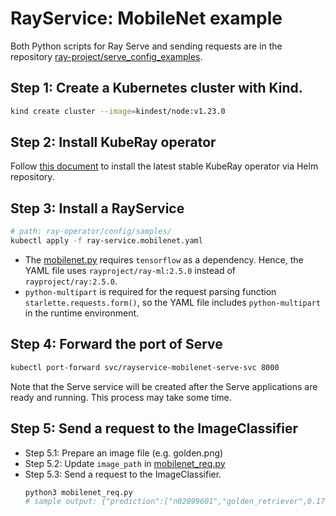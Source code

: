 # RayService: MobileNet example

Both Python scripts for Ray Serve and sending requests are in the repository [ray-project/serve_config_examples](https://github.com/ray-project/serve_config_examples).

## Step 1: Create a Kubernetes cluster with Kind.

```sh
kind create cluster --image=kindest/node:v1.23.0
```

## Step 2: Install KubeRay operator

Follow [this document](../../helm-chart/kuberay-operator/README.md) to install the latest stable KubeRay operator via Helm repository.

## Step 3: Install a RayService

```sh
# path: ray-operator/config/samples/
kubectl apply -f ray-service.mobilenet.yaml
```

* The [mobilenet.py](https://github.com/kevin85421/ray-serve-examples/blob/main/mobilenet.py) requires `tensorflow` as a dependency. Hence, the YAML file uses `rayproject/ray-ml:2.5.0` instead of `rayproject/ray:2.5.0`.
* `python-multipart` is required for the request parsing function `starlette.requests.form()`, so the YAML file includes `python-multipart` in the runtime environment.

## Step 4: Forward the port of Serve

```sh
kubectl port-forward svc/rayservice-mobilenet-serve-svc 8000
```

Note that the Serve service will be created after the Serve applications are ready and running. This process may take some time.

## Step 5: Send a request to the ImageClassifier

* Step 5.1: Prepare an image file (e.g. golden.png)
* Step 5.2: Update `image_path` in [mobilenet_req.py](https://github.com/ray-project/serve_config_examples/blob/master/mobilenet/mobilenet_req.py)
* Step 5.3: Send a request to the ImageClassifier.
  ```sh
  python3 mobilenet_req.py
  # sample output: {"prediction":["n02099601","golden_retriever",0.17944198846817017]}
  ```
